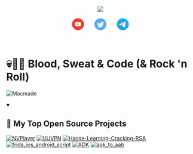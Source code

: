  <!--
**nicolastinkl/nicolastinkl** is a ✨ _special_ ✨ repository because its `README.md` (this file) appears on your GitHub profile.

Here are some ideas to get you started:

- 🔭 I’m currently working on ...
- 🌱 I’m currently learning ...
- 👯 I’m looking to collaborate on ...
- 🤔 I’m looking for help with ...
- 💬 Ask me about ...
- 📫 How to reach me: ...
- 😄 Pronouns: ...
- ⚡ Fun fact: ... 
-->


<p align="center">
  <!-- Typing SVG by DenverCoder1 - https://github.com/DenverCoder1/readme-typing-svg -->
  <a href="https://github.com/DenverCoder1/readme-typing-svg">
    <img src="https://readme-typing-svg.demolab.com/?lines=Full-stack%20web%20and%20app%20developer;Experienced%20UI%2FUX%20Designer;10%2B%20years%20of%20coding%20experience;Always%20learning%20new%20things&font=Fira%20Code&center=true&width=440&height=45&color=f75c7e&vCenter=true&pause=1000&size=22" /></a>
</p>

<!-- Social icons section -->
<p align="center">
  <a href="https://www.youtube.com/c/dcgzeus"><img width="32px" alt="Youtube"  title="Youtube" src="https://raw.githubusercontent.com/nicolastinkl/nicolastinkl/main/youtube.png"/></a>
  &#8287;&#8287;&#8287;&#8287;&#8287;
  <a href="https://twitter.com/dcgzeus"><img width="32px" alt="Twitter" title="Twitter" src="https://raw.githubusercontent.com/nicolastinkl/nicolastinkl/main/twitter.png"/></a>
	&#8287;&#8287;&#8287;&#8287;&#8287;
  <a href="https://t.me/dcgzeus"><img width="32px" alt="Twitter" title="Twitter" src="https://raw.githubusercontent.com/nicolastinkl/nicolastinkl/main/telegram.png"/></a>
</p>

<br/>


# 💀🦄🤖 Blood, Sweat & Code (& Rock 'n Roll)

![Macmade](nyan-cat.gif "Macmade")
 

 <details open> 
  <summary><h2>📘 My Top Open Source Projects</h2></summary>

  <!-- Repo info cards - https://github.com/anuraghazra/github-readme-stats -->
  <!-- Small repo cards (fork) - https://github.com/nicolastinkl/github-readme-stats -->
  <p align="left">
    <a href="https://github.com/nicolastinkl/NVPlayer"><img width="278" src="https://denvercoder1-github-readme-stats.vercel.app/api/pin/?username=nicolastinkl&repo=NVPlayer&theme=vue" alt="NVPlayer"></a>
    <a href="https://github.com/nicolastinkl/UUVPN"><img width="278" src="https://denvercoder1-github-readme-stats.vercel.app/api/pin/?username=nicolastinkl&repo=UUVPN&theme=vue" alt="UUVPN"></a>
    <a href="https://github.com/nicolastinkl/Haose-Learning-Cracking-RSA"><img width="278" src="https://denvercoder1-github-readme-stats.vercel.app/api/pin?username=nicolastinkl&repo=Haose-Learning-Cracking-RSA&theme=vue" alt="Haose-Learning-Cracking-RSA"></a>
    <a href="https://github.com/nicolastinkl/frida_ios_android_script"><img width="278" src="https://denvercoder1-github-readme-stats.vercel.app/api/pin/?username=nicolastinkl&repo=frida_ios_android_script&theme=vue" alt="frida_ios_android_script"></a>
    <a href="https://github.com/nicolastinkl/ADK"><img width="278" src="https://denvercoder1-github-readme-stats.vercel.app/api/pin/?username=nicolastinkl&repo=ADK&theme=vue" alt="ADK"></a>
    <a href="https://github.com/nicolastinkl/apk_to_aab"><img width="278" src="https://denvercoder1-github-readme-stats.vercel.app/api/pin/?username=nicolastinkl&repo=apk_to_aab&theme=vue" alt="apk_to_aab"></a>
  
  </p>

</details>
